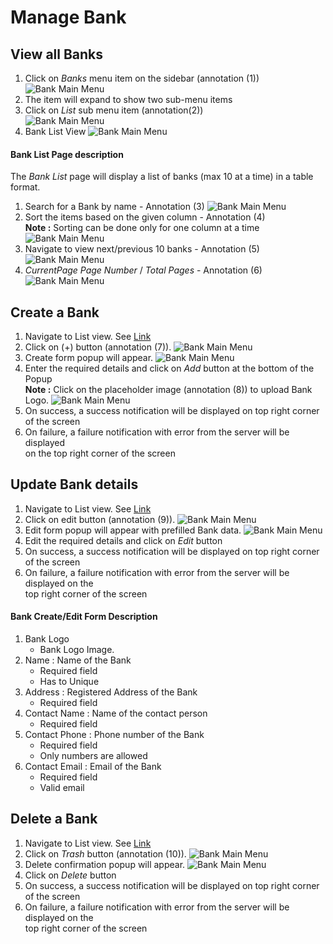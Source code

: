 # Manage Bank

## View all Banks

1. Click on _Banks_ menu item on the sidebar (annotation (1))  
![Bank Main Menu](/documentation/images/admin/banks/viewall1.png)
2. The item will expand to show two sub-menu items
3. Click on _List_ sub menu item (annotation(2))  
![Bank Main Menu](/documentation/images/admin/banks/viewall2.png)
4. Bank List View
![Bank Main Menu](/documentation/images/admin/banks/listview1.png)

#### Bank List Page description

The _Bank List_ page will display a list of banks (max 10 at a time) in a table format.

1. Search for a Bank by name  - Annotation (3)
![Bank Main Menu](/documentation/images/admin/banks/listview2.png)
2. Sort the items based on the given column - Annotation (4)  
**Note :** Sorting can be done only for one column at a time
![Bank Main Menu](/documentation/images/admin/banks/listview3.png)
3. Navigate to view next/previous 10 banks - Annotation (5)
![Bank Main Menu](/documentation/images/admin/banks/listview4.png)
4. _CurrentPage Page Number_ / _Total Pages_ - Annotation (6)
![Bank Main Menu](/documentation/images/admin/banks/listview5.png)

## Create a Bank

1. Navigate to List view. See [Link](#view-all-banks)
2. Click on (+) button (annotation (7)).
![Bank Main Menu](/documentation/images/admin/banks/createview1.png)
3. Create form popup will appear.
![Bank Main Menu](/documentation/images/admin/banks/createview2.png)
4. Enter the required details and click on _Add_ button at the bottom of the Popup  
**Note :** Click on the placeholder image (annotation (8)) to upload Bank Logo.
![Bank Main Menu](/documentation/images/admin/banks/createview3.png)
5. On success, a success notification will be displayed on top right corner of the screen
6. On failure, a failure notification with error from the server will be displayed  
on the top right corner of the screen


## Update Bank details

1. Navigate to List view. See [Link](#view-all-banks)
2. Click on edit button (annotation (9)).
![Bank Main Menu](/documentation/images/admin/banks/updateview1.png)
3. Edit form popup will appear with prefilled Bank data.
![Bank Main Menu](/documentation/images/admin/banks/updateview2.png)
4. Edit the required details and click on _Edit_ button
5. On success, a success notification will be displayed on top right corner of the screen
6. On failure, a failure notification with error from the server will be displayed on the  
top right corner of the screen

#### Bank Create/Edit Form Description

1. Bank Logo
	- Bank Logo Image.
2. Name : Name of the Bank
	- Required field
	- Has to Unique
3. Address : Registered Address of the Bank
	- Required field
4. Contact Name : Name of the contact person
	- Required field
5. Contact Phone : Phone number of the Bank
	- Required field
	- Only numbers are allowed
6. Contact Email : Email of the Bank
	- Required field
	- Valid email


## Delete a Bank

1. Navigate to List view. See [Link](#view-all-banks)
2. Click on _Trash_ button (annotation (10)).
![Bank Main Menu](/documentation/images/admin/banks/deleteview1.png)
3. Delete confirmation popup will appear.
![Bank Main Menu](/documentation/images/admin/banks/deleteview2.png)
4. Click on _Delete_ button
5. On success, a success notification will be displayed on top right corner of the screen
6. On failure, a failure notification with error from the server will be displayed on the  
top right corner of the screen

